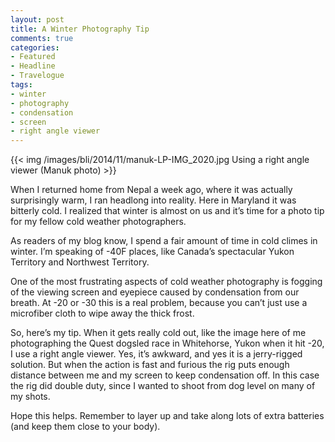 ```yaml
---
layout: post
title: A Winter Photography Tip
comments: true
categories:
- Featured
- Headline
- Travelogue
tags:
- winter
- photography
- condensation
- screen
- right angle viewer
---
```


{{<  img /images/bli/2014/11/manuk-LP-IMG_2020.jpg Using a right angle viewer (Manuk photo)  >}}

When I returned home from Nepal a week ago, where it was actually surprisingly warm, I ran headlong into reality. Here in Maryland it was bitterly cold. I realized that winter is almost on us and it’s time for a photo tip for my fellow cold weather photographers.

<!--more-->

As readers of my blog know, I spend a fair amount of time in cold climes in winter. I’m speaking of -40F places, like Canada’s spectacular Yukon Territory and Northwest Territory. 

One of the most frustrating aspects of cold weather photography is fogging of the viewing screen and eyepiece caused by condensation from our breath. At -20 or -30 this is a real problem, because you can’t just use a microfiber cloth to wipe away the thick frost. 

So, here’s my tip. When it gets really cold out, like the image here of me photographing the Quest dogsled race in Whitehorse, Yukon when it hit -20, I use a right angle viewer. Yes, it’s awkward, and yes it is a jerry-rigged solution. But when the action is fast and furious the rig puts enough distance between me and my screen to keep condensation off. In this case the rig did double duty, since I wanted to shoot from dog level on many of my shots. 

Hope this helps. Remember to layer up and take along lots of extra batteries (and keep them close to your body). 

